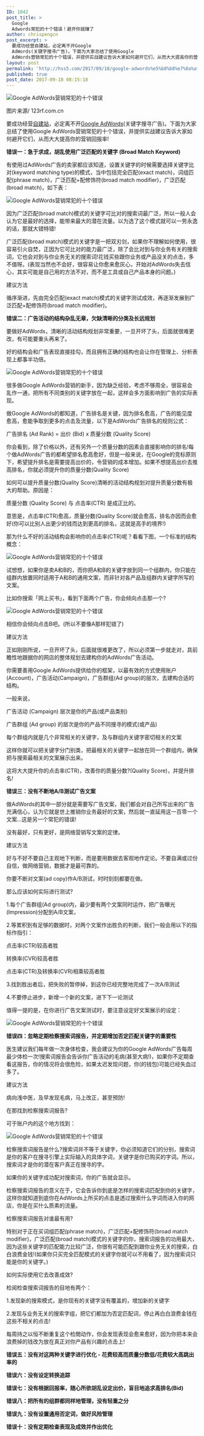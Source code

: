 ```yaml
---
ID: 1042
post_title: >
  Google
  Adwords常犯的十个错误！避开你就赚了
author: chrispengcn
post_excerpt: >
  要成功经营自建站，必定离不开Google
  AdWords(关键字搜寻广告)。下面为大家总结了使用Google
  AdWords营销常犯的十个错误，并提供实战建议告诉大家如何避开它们，从而大大提高你的营销回报率!
layout: post
permalink: 'http://hss5.com/2017/09/18/google-adwords%e5%b8%b8%e7%8a%af%e7%9a%84%e5%8d%81%e4%b8%aa%e9%94%99%e8%af%af%ef%bc%81%e9%81%bf%e5%bc%80%e4%bd%a0%e5%b0%b1%e8%b5%9a%e4%ba%86/'
published: true
post_date: 2017-09-18 08:15:18
---
```

<div class="fetch-read fetch-view" data-fetch-type="article" data-fetch-id="26817">

<img title="Google AdWords营销常犯的十个错误" src="http://pic.cifnews.com/upload/201706/16/201706161431408222.jpg" alt="Google AdWords营销常犯的十个错误" />

<span class="imgae-source">图片来源/ 123rf.com.cn</span>

要成功经营<a href="http://www.cifnews.com/tag/1173" target="_blank" rel="noopener noreferrer">自建站</a>，必定离不开<a href="http://www.cifnews.com/article/24381" target="_blank" rel="noopener noreferrer">Google AdWords</a>(关键字搜寻广告)。下面为大家总结了使用Google AdWords营销常犯的十个错误，并提供实战建议告诉大家如何避开它们，从而大大提高你的营销回报率!

<strong>错误一：急于求成，胡乱使用广泛匹配的关键字 (Broad Match Keyword)</strong>

有使用过AdWords广告的卖家都应该知道，设置关键字的时候需要选择关键字比对(keyword matching type)的模式，当中包括完全匹配(exact match)，词组匹配(phrase match)，广泛匹配+配修饰符(broad match modifier)，广泛匹配(broad match)，如下表：

<img title="Google AdWords营销常犯的十个错误" src="http://pic.cifnews.com/upload/201706/16/201706161432107611.png" alt="Google AdWords营销常犯的十个错误" />

因为广泛匹配(broad match)模式的关键字可比对的搜索词最广泛，所以一般人会认为它是最好的选择，能带来最大的潜在流量。以为选了这个模式就可以一劳永逸的话，那就大错特错!

广泛匹配(broad match)模式的关键字是一把双刃剑，如果你不理解如何使用，很容易引火自焚，正因为它可比对的能力最广泛，除了会比对到与你业务有关的搜索词，它也会对到与你业务无关的搜索词!花钱买些跟你业务或产品没关的点击，多不值呀。(表现当然也不会好，很容易让你愈来愈灰心，开始对AdWords失去信心，其实可能是自己用的方法不对，而不是工具或自己产品本身的问题。)

建议方法

循序渐进，先由完全匹配(exact match)模式的关键字测试成效，再逐渐发展到广泛匹配+配修饰符(broad match modifier)。

<strong>错误二：广告活动的结构杂乱无章，欠缺清晰的分类及长远规划</strong>

要做好AdWords，清晰的活动结构规划非常重要，一旦开坏了头，后面就很难更改，有可能要重头再来了。

好的结构会和广告表现直接挂勾，而且拥有正确的结构也会让你在管理上、分析表现上都事半功倍。

<img title="Google AdWords营销常犯的十个错误" src="http://pic.cifnews.com/upload/201706/16/201706161432201490.png" alt="Google AdWords营销常犯的十个错误" />

很多做Google AdWords营销的新手，因为缺乏经验，考虑不够周全，很容易会乱作一通，把所有不同类别的关键字放在一起，这样会多方面影响到广告的实际表现。

做Google AdWords的都知道，广告排名是关键，因为排名愈高，广告的能见度愈高，愈能争取到更多的点击及流量，以下是AdWords广告排名的规则公式：

广告排名 (Ad Rank) = 出价 (Bid) x 质量分数 (Quality Score)

你会看到，除了价格以外，还有另外一个质量分数的因素会直接影响你的排名!每个做AdWords广告的都希望排名愈高愈好，但是一般来说，在Google的竞标原则下，希望提升排名是需要提高出价的，令营销的成本增加。如果不想提高出价去推高排名，你就必须提升你的质量分数(Quality Score)

如何可以提升质量分数(Quality Score)清晰的活动结构规划对提升质量分数有极大的帮助。原因是：

质量分数 (Quality Score) 与 点击率(CTR) 是成正比的。

意思是，点击率(CTR)愈高，质量分数(Quality Score)就会愈高，排名亦因而会愈好(你可以比别人出更少的钱而达到更高的排名，这就是高手的境界!)

那为什么不好的活动结构会影响你的点击率(CTR)呢？看看下图，一个标准的结构概念：

<img title="Google AdWords营销常犯的十个错误" src="http://pic.cifnews.com/upload/201706/16/201706161432296022.png" alt="Google AdWords营销常犯的十个错误" />

试想想，如果你是卖A和B的，而你把A和B的关键字放到同一个组群内，你只能在组群内放置同时适用于A和B的通用文案，而非针对各产品及组群内关键字所写的文案。

比如你搜索「网上买书」，看到下面两个广告，你会倾向点击那一个?

<img title="Google AdWords营销常犯的十个错误" src="http://pic.cifnews.com/upload/201706/16/201706161432377625.png" alt="Google AdWords营销常犯的十个错误" />

相信你会倾向点击B吧。(所以不要像A那样犯错了)

建议方法

正如刚刚所说，一旦开坏了头，后面就很难更改了，所以必须第一步就走对，具前瞻性地跟据你的网店的整体规划去建构你的AdWords广告活动。

你需要善用Google AdWords提供给你的框架，以最有效的方式使用账户(Account)，广告活动(Campaign)，广告群组(Ad group)的层次，去建构合适的结构。

一般来说，

广告活动 (Campaign) 层次是你的产品(或产品类别)

广告群组 (Ad group) 的层次是你的产品不同搜寻的模式(或产品)

每个群组内就是几个非常相关的关键字，及与群组内关键字密切相关的文案

这样你就可以把关键字分门别类，把最相关的关键字一起放在同一个群组内，确保把与搜索最相关的文案展示出来。

这将大大提升你的点击率(CTR)，改善你的质量分数?(Quality Score)，并提升排名!

<strong>错误三：没有不断地A/B测试广告文案</strong>

做AdWords的其中一部分就是需要写广告文案，我们都会对自己所写出来的广告充满信心，认为它就是世上推销你业务最好的文案，然后就一直延用这一百零一个文案…这是另一个常犯的错误!

没有最好，只有更好，是网络营销写文案的定律。

建议方法

好与不好不要自己主观地下判断，而是要用数据去客观地作定论。不要自满或过份自信，做网络营销，数据才是最可靠的。

你要不断对文案(ad copy)作A/B测试，时时刻刻都要在做。

那么应该如何实际进行测试?

1.每个广告群组(Ad group)内，最少要有两个文案同时运作，把广告曝光(Impression)分配到A/B文案，

2.等累积到有足够的数据时，对两个文案作出胜负的判断，我们一般会用以下的指标作指引：

点击率(CTR)较高者胜

转换率(CVR)较高者胜

点击率(CTR)及转换率(CVR)相乘较高者胜

3.找到胜出者后，把失败的暂停掉，到这你已经完整地完成了一次A/B测试

4.不要停止进步，新增一个新的文案，进下下一论测试

值得一提的是，在你进行广告文案测试时，要注意设定好文案展示的设定：

<img title="Google AdWords营销常犯的十个错误" src="http://pic.cifnews.com/upload/201706/16/201706161432476454.png" alt="Google AdWords营销常犯的十个错误" />

<strong>错误四：忽略定期检察搜索词报告，并定期增加否定匹配关键字的重要性</strong>

医生建议我们每年做一次身体检查，我会建议为你的Google AdWords广告每周最少体检一次!搜索词报告会告诉你广告活动的毛病(甚至大病!)，如果你不定期查看这报告，你的情况将会很危险，如果太迟发现问题，你(的钱包)可能已经失血过多了。

建议方法

病向浅中医，及早发现毛病，马上改正，甚至预防!

在那找到检察搜索词报告?

可于账户内的这个地方找到：

<img title="Google AdWords营销常犯的十个错误" src="http://pic.cifnews.com/upload/201706/16/201706161432550469.png" alt="Google AdWords营销常犯的十个错误" />

检察搜索词报告是什么?搜索词并不等于关键字，你必须知道它们的分别，搜索词是你的客户在搜寻引擎上实际输入的具体字词，关键字是你已购买的字词。所以，搜索词才是你的潜在客户真正在搜寻的字。

如果你的关键字成功配对搜索词，你的广告就会显示。

检察搜索词报告的意义在于，它会告诉你到底是怎样的搜索词匹配到你的关键字，这样你就知道到底你在AdWords上所买的点击是透过搜索什么字词而进入你的网店，你是在买什么质素的流量。

检察搜索词报告对谁最有用?

特别对于正在买词组匹配(phrase match)，广泛匹配+配修饰符(broad match modifier)，广泛匹配(broad match)模式的关键字的你，搜索词报告的功用最大，因为这些关键字的匹配能力比较广泛，你很有可能匹配到跟你业务无关的搜索，白白浪费金钱!(如果你只买完全匹配模式的关键字你就可以不用看了，因为搜索词只能是你的关键字。)

如何实际使用它去改善成效?

检阅检查搜索词报告的目地有两个：

1.发现新的搜索模式，是你现有的关键字没有覆盖的，增加新的关键字

2.发现与业务无关的搜索字组，把它们都加为否定匹配词，停止再白白浪费金钱在这些不相关的点击!

每周持之以恒不断重复这个检閲动作，你会发现表现会愈来愈好，因为你把本来会浪费掉的钱改为放在真正对你产品有兴趣的点击上!

<strong>错误五：没有对这两种关键字进行优化 - 花费较高而质量分数低/花费较大高跳出率的</strong>

<strong>错误六：没有设定转换追踪</strong>

<strong>错误七：没有根据回报率，随心所欲胡乱设定出价，盲目地追求高排名(Bid)</strong>

<strong>错误八：把所有的组群都同样地管理，没有轻重之分</strong>

<strong>错误九：没有设置通用否定词，做好风险管理</strong>

<strong>错误十：没有定期检查表现及成效并作出优化</strong>

</div>